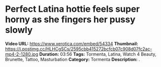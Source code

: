 # Perfect Latina hottie feels super horny as she fingers her pussy slowly

**Video URL:** https://www.xerotica.com/embed/54334
**Thumbnail:** https://i.postimg.cc/HLHCgSCs/2595cbb415272bcfcb07c908d07fc2ac-mp4-2-1280.jpg
**Duration:** 03:56
**Tags:** Tormenta, Latina, Watch 4 Beauty, Brunette, Tattoo, Masturbation
**Category:** Tormenta
**Description:** .
